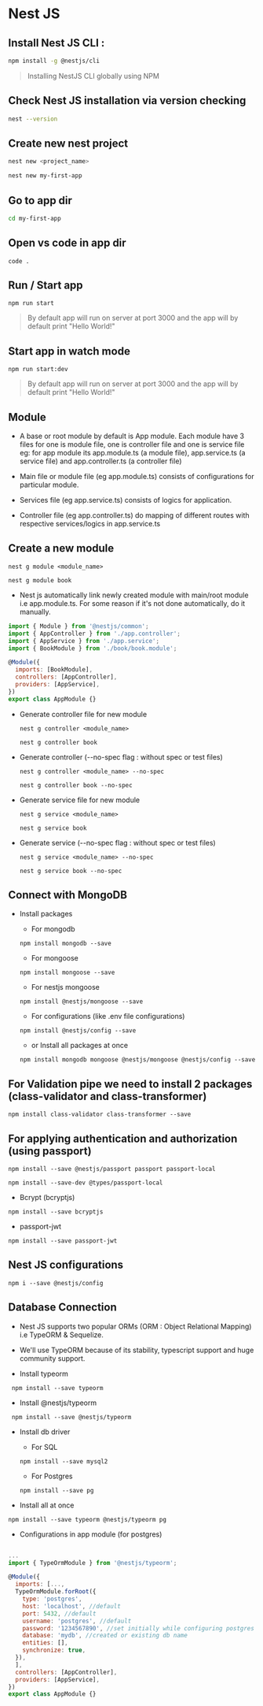 # Nest JS

## Install Nest JS CLI :

```bash
npm install -g @nestjs/cli
```
> Installing NestJS CLI globally using NPM


## Check Nest JS installation via version checking
```bash
nest --version
```

## Create new nest project

```bash
nest new <project_name>
```

```bash
nest new my-first-app
```

## Go to app dir

```bash
cd my-first-app
```

## Open vs code in app dir
`code .`

## Run / Start app

```
npm run start
```
> By default app will run on server at port 3000 and the app will by default print "Hello World!"

## Start app in watch mode

```
npm run start:dev
```
> By default app will run on server at port 3000 and the app will by default print "Hello World!"

## Module

- A base or root module by default is App module. Each module have 3 files for one is module file, one is controller file and one is service file eg: for app module its app.module.ts (a module file), app.service.ts (a service file) and app.controller.ts (a controller file)

- Main file or module file (eg app.module.ts) consists of configurations for particular module.

- Services file (eg app.service.ts) consists of logics for application.

- Controller file (eg app.controller.ts) do mapping of different routes with respective services/logics in app.service.ts

## Create a new module

```
nest g module <module_name>
```

```
nest g module book
```

- Nest js automatically link newly created module with main/root module i.e app.module.ts. For some reason if it's not done automatically, do it manually.

```javascript
import { Module } from '@nestjs/common';
import { AppController } from './app.controller';
import { AppService } from './app.service';
import { BookModule } from './book/book.module';

@Module({
  imports: [BookModule],
  controllers: [AppController],
  providers: [AppService],
})
export class AppModule {}
```

- Generate controller file for new module

  ```
  nest g controller <module_name>
  ```

  ```
  nest g controller book
  ```

- Generate controller (--no-spec flag : without spec or test files)

  ```
  nest g controller <module_name> --no-spec
  ```

  ```
  nest g controller book --no-spec
  ```

- Generate service file for new module

  ```
  nest g service <module_name>
  ```

  ```
  nest g service book
  ```

- Generate service (--no-spec flag : without spec or test files)

  ```
  nest g service <module_name> --no-spec
  ```

  ```
  nest g service book --no-spec
  ```

## Connect with MongoDB

- Install packages

    - For mongodb
    ```
    npm install mongodb --save
    ```

    - For mongoose
    ```
    npm install mongoose --save
    ```

    - For nestjs mongoose

    ```
    npm install @nestjs/mongoose --save
    ```

    - For configurations (like .env file configurations)

    ```
    npm install @nestjs/config --save
    ```

    - or Install all packages at once
    ```
    npm install mongodb mongoose @nestjs/mongoose @nestjs/config --save
    ```

## For Validation pipe we need to install 2 packages (class-validator and class-transformer)

```
npm install class-validator class-transformer --save
```

## For applying authentication and authorization (using passport)

```
npm install --save @nestjs/passport passport passport-local
```

```
npm install --save-dev @types/passport-local
```

- Bcrypt (bcryptjs)
```
npm install --save bcryptjs
```

- passport-jwt
```
npm install --save passport-jwt
```

## Nest JS configurations

```
npm i --save @nestjs/config
```

## Database Connection

- Nest JS supports two popular ORMs (ORM : Object Relational Mapping) i.e TypeORM & Sequelize. 
- We'll use TypeORM because of its stability, typescript support and huge community support.

- Install typeorm
```
 npm install --save typeorm
```

- Install @nestjs/typeorm
```
 npm install --save @nestjs/typeorm
```

- Install db driver
  - For SQL
  ```
  npm install --save mysql2
  ```

  - For Postgres
  ```
  npm install --save pg
  ```

- Install all at once 
```
npm install --save typeorm @nestjs/typeorm pg
```

- Configurations in app module (for postgres)

```javascript

...
import { TypeOrmModule } from '@nestjs/typeorm';

@Module({
  imports: [...,
  TypeOrmModule.forRoot({
    type: 'postgres',
    host: 'localhost', //default
    port: 5432, //default
    username: 'postgres', //default
    password: '1234567890', //set initially while configuring postgres
    database: 'mydb', //created or existing db name 
    entities: [],
    synchronize: true,
  }),
  ],
  controllers: [AppController],
  providers: [AppService],
})
export class AppModule {}

```
